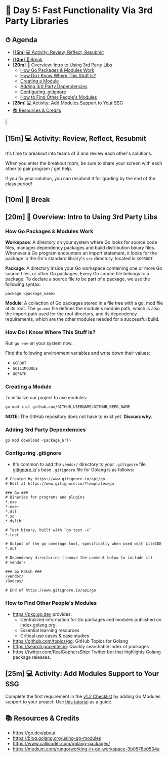 # 📜 Day 5: Fast Functionality Via 3rd Party Libraries

<!-- omit in toc -->
## ⏱ Agenda

- [[**15m**] 💻 Activity: Review, Reflect, Resubmit](#15m--activity-review-reflect-resubmit)
- [[**10m**] 🌴 Break](#10m--break)
- [[**20m**] 📖 Overview: Intro to Using 3rd Party Libs](#20m--overview-intro-to-using-3rd-party-libs)
  - [How Go Packages & Modules Work](#how-go-packages--modules-work)
  - [How Do I Know Where This Stuff Is?](#how-do-i-know-where-this-stuff-is)
  - [Creating a Module](#creating-a-module)
  - [Adding 3rd Party Dependencies](#adding-3rd-party-dependencies)
  - [Configuring .gitignore](#configuring-gitignore)
  - [How to Find Other People's Modules](#how-to-find-other-peoples-modules)
- [[**25m**] 💻 Activity: Add Modules Support to Your SSG](#25m--activity-add-modules-support-to-your-ssg)
- [📚 Resources & Credits](#-resources--credits)


<!-- ## 🏆 Objectives

| Level         | Verbs                                                                                              |
| ------------- | -------------------------------------------------------------------------------------------------- |
| 6: Create     | design, formulate, build, invent, create, compose, generate, derive, modify, develop               |
| 5: Evaluate   | choose, support, relate, determine, defend, compare, contrast, justify, support, convince, select  |
| 4: Analyze    | classify, break down, categorize, analyze, diagram, illustrate, criticize, simplify, associate     |
| 3: Apply      | calculate, predict, apply, solve, illustrate, use, demonstrate, determine, model, perform, present |
| 2: Understand | describe, explain, paraphrase, restate, summarize, contrast, interpret, discuss                    |
| 1: Remember   | list, recite, outline, define, name, match, quote, recall, identify, label, recognize              | --> |

<!-- ## [**30m**] ☀️ Warm Up

Complete [Structs & While Loops](WarmUps.md#30m-️-warm-up-2-structs--while-loops) warmup. -->

## [**15m**] 💻 Activity: Review, Reflect, Resubmit

It's time to breakout into teams of 3 and review each other's solutions.

When you enter the breakout room, be sure to share your screen with each other to pair program / get help.

If you fix your solution, you can resubmit it for grading by the end of the class period!

## [**10m**] 🌴 Break

## [**20m**] 📖 Overview: Intro to Using 3rd Party Libs

### How Go Packages & Modules Work

**Workspace**: A directory on your system where Go looks for source code files, manages dependency packages and build distribution binary files. Whenever a Go program encounters an import statement, it looks for the package in the Go's standard library's `src` directory, located in `$GOROOT`.

**Package**: A directory inside your Go workspace containing one or more Go source files, or other Go packages. Every Go source file belongs to a package. To declare a source file to be part of a package, we use the following syntax:

```golang
package <package_name>
```

**Module**: A collection of Go packages stored in a file tree with a go. mod file at its root. The `go.mod` file defines the module's module path, which is also the import path used for the root directory, and its dependency requirements, which are the other modules needed for a successful build.

### How Do I Know Where This Stuff Is?

Run `go env` on your system now.

Find the following environment variables and write down their values:

-  `GOROOT`
-  `GO111MODULE`
-  `GOPATH`

### Creating a Module

 To initialize our project to use modules:

```bash
go mod init github.com/GITHUB_USERNAME/GITHUB_REPO_NAME
```

**NOTE**: The GitHub repository does not have to exist yet. **Discuss why**.

### Adding 3rd Party Dependencies

```bash
go mod download <package_url>
```

### Configuring .gitignore

- It's common to add the `vendor/` directory to your `.gitignore` file. [gitignore.io](http://gitignore.io/api/go)'s base `.gitignore` file for Golang is as follows:

```txt
# Created by https://www.gitignore.io/api/go
# Edit at https://www.gitignore.io/?templates=go

### Go ###
# Binaries for programs and plugins
*.exe
*.exe~
*.dll
*.so
*.dylib

# Test binary, built with `go test -c`
*.test

# Output of the go coverage tool, specifically when used with LiteIDE
*.out

# Dependency directories (remove the comment below to include it)
# vendor/

### Go Patch ###
/vendor/
/Godeps/

# End of https://www.gitignore.io/api/go
```

### How to Find Other People's Modules

- https://pkg.go.dev provides:
  - Centralized information for Go packages and modules published on index.golang.org.
  - Essential learning resources
  - Critical use cases & case studies
- https://github.com/topics/go: GitHub Topics for Golang
- https://search.gocenter.io: Quickly searchable index of packages
- https://twitter.com/RealGophersShip: Twitter bot that highlights Golang package releases.

## [**25m**] 💻 Activity: Add Modules Support to Your SSG

Complete the first requirement in the [v1.2 Checklist](https://github.com/Make-School-Labs/makesite#v12) by adding Go Modules support to your project. Use [this tutorial](https://tutorialedge.net/golang/go-modules-tutorial/) as a guide.

## 📚 Resources & Credits

- https://go.dev/about
- https://blog.golang.org/using-go-modules
- https://www.callicoder.com/golang-packages/
- https://medium.com/rungo/working-in-go-workspace-3b0576e0534a
